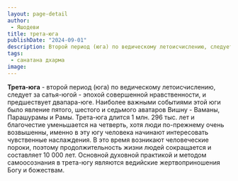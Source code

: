 ```yaml
---
layout: page-detail
author:
 - Яшодеви
title: трета-юга
publishDate: "2024-09-01"
description: Второй период (юга) по ведическому летоисчислению, следует за сатья-югой - эпохой совершенной нравственности, и предшествует двапара-юге. Наиболее важными событиями этой юги было явление пятого, шестого и седьмого аватаров Вишну - Ваманы, Парашурамы и Рамы. Трета-юга длится 1 млн. 296 тыс. лет и благочестие уменьшается на четверть, хотя люди по-прежнему очень возвышенны, именно в эту югу человека начинают интересовать чувственные наслаждения. В это время возникают человеческие пороки, поэтому продолжительность жизни людей сокращается и составляет 10 000 лет. Основной духовной практикой и методом самоосознания в трета-югу являются ведийские жертвоприношения Богу и божествам.
tags:
 - санатана дхарма
image: 
---
```

**Трета-юга** - второй период (юга) по ведическому летоисчислению, следует за сатья-югой - эпохой совершенной нравственности, и предшествует двапара-юге. Наиболее важными событиями этой юги было явление пятого, шестого и седьмого аватаров Вишну - Ваманы, Парашурамы и Рамы. Трета-юга длится 1 млн. 296 тыс. лет и благочестие уменьшается на четверть, хотя люди по-прежнему очень возвышенны, именно в эту югу человека начинают интересовать чувственные наслаждения. В это время возникают человеческие пороки, поэтому продолжительность жизни людей сокращается и составляет 10 000 лет. Основной духовной практикой и методом самоосознания в трета-югу являются ведийские жертвоприношения Богу и божествам.

